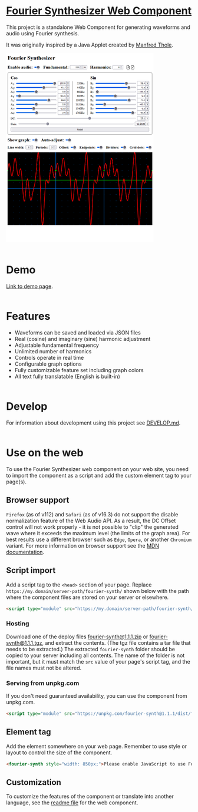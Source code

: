 # [Fourier Synthesizer Web Component](https://github.com/gtranter/fourier-synth)

This project is a standalone Web Component for generating waveforms and audio using Fourier synthesis.

It was originally inspired by a Java Applet created by [Manfred Thole](https://thole.org/manfred/fourier/en_idx.html).

<img alt="fourier-synth" src="src/components/fourier-synth/fourier-synth.png" width="400" />
<br></br>

# Demo

[Link to demo page](https://unpkg.com/fourier-synth@1.1.1/fourier-synth.html).
<br></br>

# Features

- Waveforms can be saved and loaded via JSON files
- Real (cosine) and imaginary (sine) harmonic adjustment
- Adjustable fundamental frequency
- Unlimited number of harmonics
- Controls operate in real time
- Configurable graph options
- Fully customizable feature set including graph colors
- All text fully translatable (English is built-in)
<br></br>

# Develop

For information about development using this project see [DEVELOP.md](./DEVELOP.md).
<br></br>

# Use on the web

To use the Fourier Synthesizer web component on your web site, you need to import the component as a script and add the custom element tag to your page(s).

## Browser support

`Firefox` (as of v112) and `Safari` (as of v16.3) do not support the disable normalization feature of the Web Audio API. As a result, the DC Offset control will not work properly - it is not possible to "clip" the generated wave where it exceeds the maximum level (the limits of the graph area). For best results use a different browser such as `Edge`, `Opera`, or another `Chromium` variant. For more information on browser support see the [MDN documentation](https://developer.mozilla.org/en-US/docs/Web/API/BaseAudioContext/createPeriodicWave#browser_compatibility).

## Script import

Add a script tag to the `<head>` section of your page. Replace `https://my.domain/server-path/fourier-synth/` shown below with the path where the component files are stored on your server or elsewhere.
```html
<script type="module" src="https://my.domain/server-path/fourier-synth/fourier-synth.esm.js"></script>
```

### Hosting

Download one of the deploy files [fourier-synth@1.1.1.zip](./deploy/fourier-synth@1.1.1.zip) or [fourier-synth@1.1.1.tgz](./deploy/fourier-synth@1.1.1.tgz), and extract the contents. (The tgz file contains a tar file that needs to be extracted.) The extracted `fourier-synth` folder should be copied to your server including all contents. The name of the folder is not important, but it must match the `src` value of your page's script tag, and the file names must not be altered.

### Serving from unpkg.com
If you don't need guaranteed availability, you can use the component from unpkg.com.
```html
<script type="module" src="https://unpkg.com/fourier-synth@1.1.1/dist/fourier-synth/fourier-synth.esm.js"></script>
```

## Element tag

Add the element somewhere on your web page. Remember to use style or layout to control the size of the component.
```html
<fourier-synth style="width: 850px;">Please enable JavaScript to use Fourier Synthesizer</fourier-synth>
```

## Customization

To customize the features of the component or translate into another language, see the [readme file](./src/components/fourier-synth/readme.md) for the web component.
